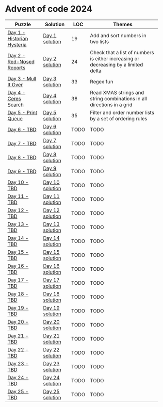 # Advent of code 2024

| Puzzle                                                            | Solution                                    | LOC  | Themes                                                                             |
|-------------------------------------------------------------------|---------------------------------------------|------|------------------------------------------------------------------------------------|
| [Day 1 - Historian Hysteria](https://adventofcode.com/2024/day/1) | [Day 1 solution](src/main/kotlin/Day01.kt)  | 19   | Add and sort numbers in two lists                                                  |
| [Day 2 - Red-Nosed Reports](https://adventofcode.com/2024/day/2)  | [Day 2 solution](src/main/kotlin/Day02.kt)  | 24   | Check that a list of numbers is either increasing or decreasing by a limited delta |
| [Day 3 - Mull It Over](https://adventofcode.com/2024/day/3)       | [Day 3 solution](src/main/kotlin/Day03.kt)  | 33   | Regex fun                                                                          |
| [Day 4 - Ceres Search](https://adventofcode.com/2024/day/4)       | [Day 4 solution](src/main/kotlin/Day04.kt)  | 38   | Read XMAS strings and string combinations in all directions in a grid              |
| [Day 5 - Print Queue](https://adventofcode.com/2024/day/5)        | [Day 5 solution](src/main/kotlin/Day05.kt)  | 35   | Filter and order number lists by a set of ordering rules                           |
| [Day 6 - TBD](https://adventofcode.com/2024/day/6)                | [Day 6 solution](src/main/kotlin/Day06.kt)  | TODO | TODO                                                                               |
| [Day 7 - TBD](https://adventofcode.com/2024/day/7)                | [Day 7 solution](src/main/kotlin/Day07.kt)  | TODO | TODO                                                                               |
| [Day 8 - TBD](https://adventofcode.com/2024/day/8)                | [Day 8 solution](src/main/kotlin/Day08.kt)  | TODO | TODO                                                                               |
| [Day 9 - TBD](https://adventofcode.com/2024/day/9)                | [Day 9 solution](src/main/kotlin/Day09.kt)  | TODO | TODO                                                                               |
| [Day 10 - TBD](https://adventofcode.com/2024/day/10)              | [Day 10 solution](src/main/kotlin/Day10.kt) | TODO | TODO                                                                               |
| [Day 11 - TBD](https://adventofcode.com/2024/day/11)              | [Day 11 solution](src/main/kotlin/Day11.kt) | TODO | TODO                                                                               |
| [Day 12 - TBD](https://adventofcode.com/2024/day/12)              | [Day 12 solution](src/main/kotlin/Day12.kt) | TODO | TODO                                                                               |
| [Day 13 - TBD](https://adventofcode.com/2024/day/13)              | [Day 13 solution](src/main/kotlin/Day13.kt) | TODO | TODO                                                                               |
| [Day 14 - TBD](https://adventofcode.com/2024/day/14)              | [Day 14 solution](src/main/kotlin/Day14.kt) | TODO | TODO                                                                               |
| [Day 15 - TBD](https://adventofcode.com/2024/day/15)              | [Day 15 solution](src/main/kotlin/Day15.kt) | TODO | TODO                                                                               |
| [Day 16 - TBD](https://adventofcode.com/2024/day/16)              | [Day 16 solution](src/main/kotlin/Day16.kt) | TODO | TODO                                                                               |
| [Day 17 - TBD](https://adventofcode.com/2024/day/17)              | [Day 17 solution](src/main/kotlin/Day17.kt) | TODO | TODO                                                                               |
| [Day 18 - TBD](https://adventofcode.com/2024/day/18)              | [Day 18 solution](src/main/kotlin/Day18.kt) | TODO | TODO                                                                               |
| [Day 19 - TBD](https://adventofcode.com/2024/day/19)              | [Day 19 solution](src/main/kotlin/Day19.kt) | TODO | TODO                                                                               |
| [Day 20 - TBD](https://adventofcode.com/2024/day/20)              | [Day 20 solution](src/main/kotlin/Day20.kt) | TODO | TODO                                                                               |
| [Day 21 - TBD](https://adventofcode.com/2024/day/21)              | [Day 21 solution](src/main/kotlin/Day21.kt) | TODO | TODO                                                                               |
| [Day 22 - TBD](https://adventofcode.com/2024/day/22)              | [Day 22 solution](src/main/kotlin/Day22.kt) | TODO | TODO                                                                               |
| [Day 23 - TBD](https://adventofcode.com/2024/day/23)              | [Day 23 solution](src/main/kotlin/Day23.kt) | TODO | TODO                                                                               |
| [Day 24 - TBD](https://adventofcode.com/2024/day/24)              | [Day 24 solution](src/main/kotlin/Day24.kt) | TODO | TODO                                                                               |
| [Day 25 - TBD](https://adventofcode.com/2024/day/25)              | [Day 25 solution](src/main/kotlin/Day25.kt) | TODO | TODO                                                                               |
